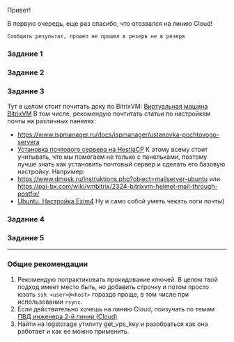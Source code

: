 Привет! 

В первую очередь, еще раз спасибо, что отозвался на линию Cloud!

```
Сообщить результат, прошел не прошел в резерв не в резерв
```

### Задание 1



### Задание 2


### Задание 3

Тут в целом стоит почитать доку по BitrixVM: [Виртуальная машина BitrixVM](https://dev.1c-bitrix.ru/learning/course/index.php?COURSE_ID=37)
В том числе, рекомендую почтитать статьи по настройкам почты на различных панелях:
- https://www.ispmanager.ru/docs/ispmanager/ustanovka-pochtovogo-servera
- [Установка почтового сервера на HestiaCP](https://confluence.beget.ru/pages/viewpage.action?pageId=126517252)
К этому всему стоит учитывать, что мы помогаем не только с панельками, поэтому лучше знать как установить почтовый сервер и сделать его базовую настройку. Например:
- https://www.dmosk.ru/instruktions.php?object=mailserver-ubuntu или https://pai-bx.com/wiki/vmbitrix/2324-bitrixvm-helmet-mail-through-postfix/
- [Ubuntu. Настройка Exim4](https://serverspace.ru/support/help/nastroika-exim-4-na-ubuntu/?utm_source=google.com&utm_medium=organic&utm_campaign=google.com&utm_referrer=google.com)
Ну и само собой уметь чекать логи почты)
### Задание 4



### Задание 5



---

### Общие рекомендации

1. Рекомендую попрактиковать прокидование ключей. В целом твой подход имеет место быть, но добавить строчку и потом просто юзать `ssh <user>@<host>` гораздо проще, в том числе при использовании `rsync`.
2. Если действительно хочешь на линию Cloud, поизучать по темам [ПВД инженера 2-й линии (Cloud)](https://confluence.beget.ru/pages/viewpage.action?pageId=158729786)
3. Найти на logstorage утилиту get_vps_key и разобраться как она работает и как ее можно применить. 